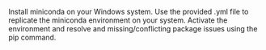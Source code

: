 Install miniconda on your Windows system.
Use the provided .yml file to replicate the miniconda environment on your system.
Activate the environment and resolve and missing/conflicting package issues using the pip command.
